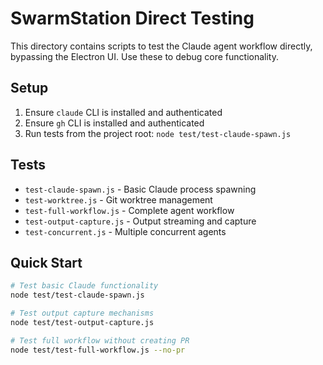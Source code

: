 # SwarmStation Direct Testing

This directory contains scripts to test the Claude agent workflow directly,
bypassing the Electron UI. Use these to debug core functionality.

## Setup
1. Ensure `claude` CLI is installed and authenticated
2. Ensure `gh` CLI is installed and authenticated
3. Run tests from the project root: `node test/test-claude-spawn.js`

## Tests
- `test-claude-spawn.js` - Basic Claude process spawning
- `test-worktree.js` - Git worktree management
- `test-full-workflow.js` - Complete agent workflow
- `test-output-capture.js` - Output streaming and capture
- `test-concurrent.js` - Multiple concurrent agents

## Quick Start
```bash
# Test basic Claude functionality
node test/test-claude-spawn.js

# Test output capture mechanisms
node test/test-output-capture.js

# Test full workflow without creating PR
node test/test-full-workflow.js --no-pr
```